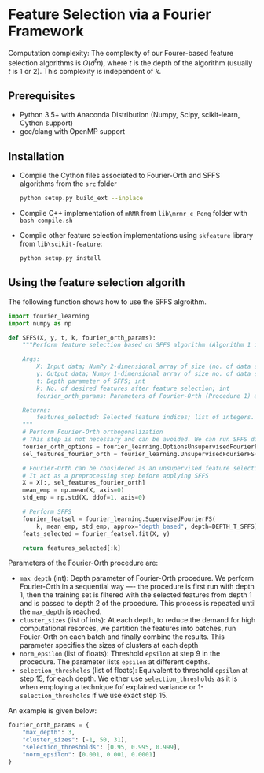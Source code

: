 # Feature Selection via a Fourier Framework

Computation complexity: The complexity of our Fourer-based feature selection algorithms is $O(d^t n),$ where $t$ is the depth of the algorithm (usually $t$ is 1 or 2). This complexity is independent of $k$.

## Prerequisites

* Python 3.5+ with Anaconda Distribution (Numpy, Scipy, scikit-learn, Cython support)
* gcc/clang with OpenMP support

## Installation

* Compile the Cython files associated to Fourier-Orth and SFFS algorithms from the `src` folder

    ```bash
    python setup.py build_ext --inplace
    ```
* Compile C++ implementation of `mRMR` from `lib\mrmr_c_Peng` folder with `bash compile.sh`
* Compile other feature selection implementations using `skfeature` library from `lib\scikit-feature`:

    ```bash
    python setup.py install
    ```

## Using the feature selection algorith

The following function shows how to use the SFFS algroithm.

```python
import fourier_learning
import numpy as np

def SFFS(X, y, t, k, fourier_orth_params):
    """Perform feature selection based on SFFS algorithm (Algorithm 1 in the paper)

    Args:
        X: Input data; NumPy 2-dimensional array of size (no. of data samples, no. of features)
        y: Output data; Numpy 1-dimensional array of size no. of data samples
        t: Depth parameter of SFFS; int
        k: No. of desired features after feature selection; int
        fourier_orth_params: Parameters of Fourier-Orth (Procedure 1) algorithm; dictionary

    Returns:
        features_selected: Selected feature indices; list of integers.
    """
    # Perform Fourier-Orth orthogonalization
    # This step is not necessary and can be avoided. We can run SFFS directly without Fourier-Orth step
    fourier_orth_options = fourier_learning.OptionsUnsupervisedFourierFS(**FOURIER_ORTH_PARAMS)
    sel_features_fourier_orth = fourier_learning.UnsupervisedFourierFS(X, fourier_orth_options)

    # Fourier-Orth can be considered as an unsupervised feature selection algorithm
    # It act as a preprocessing step before applying SFFS
    X = X[:, sel_features_fourier_orth]
    mean_emp = np.mean(X, axis=0)
    std_emp = np.std(X, ddof=1, axis=0)

    # Perform SFFS
    fourier_featsel = fourier_learning.SupervisedFourierFS(
        k, mean_emp, std_emp, approx="depth_based", depth=DEPTH_T_SFFS)
    feats_selected = fourier_featsel.fit(X, y)

    return features_selected[:k]
```

Parameters of the Fourier-Orth procedure are:
* `max_depth` (int): Depth parameter of Fourier-Orth procedure. We perform Fourier-Orth in a sequential way —- the procedure is first run with depth 1, then the training set is filtered with the selected features from depth 1 and is passed to depth 2 of the procedure. This process is repeated until the `max_depth` is reached.
* `cluster_sizes` (list of ints): At each depth, to reduce the demand for high computational resorces, we partition the features into batches, run Fouier-Orth on each batch and finally combine the results. This parameter specifies the sizes of clusters at each depth
* `norm_epsilon` (list of floats): Threshold `epsilon` at step 9 in the procedure. The parameter lists `epsilon` at different depths.
* `selection_thresholds` (list of floats): Equivalent to threshold `epsilon` at step 15, for each depth. We either use `selection_thresholds` as it is when employing a technique fof explained variance or  1-`selection_thresholds` if we use exact step 15.

An example is given below:
```python
fourier_orth_params = {
    "max_depth": 3,
    "cluster_sizes": [-1, 50, 31],
    "selection_thresholds": [0.95, 0.995, 0.999],
    "norm_epsilon": [0.001, 0.001, 0.0001]
}
```
<!-- ## Notes

* The main function that implements UFFS and SFFS are available in the helper program `fourier_learning.py`.
* The code is parallelized except for mRMR implementation
* The code snippets that require heavy computations (B and A matrix computation in Algorithm 1 and Fourier coefficient calculation in Algorithm 2) are converted to C++ using Cython
* The other arguments and instructions that are specific to functions and classes are provided as comments in the code. -->
